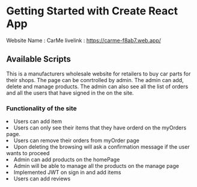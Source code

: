 # Getting Started with Create React App
Website Name : CarMe 
livelink : https://carme-f8ab7.web.app/


## Available Scripts

This is a manufacturers wholesale website for retailers to buy car parts for their shops. The page can be conrtrolled by admin. The admin can add, delete and manage products. The admin can also see all the list of orders and all the users that have signed in the on the site. 

### Functionality of the site

<li>Users can add item</li>
<li>Users can only see their items that they have orderd on the myOrders page.</li>
<li>Users can remove their orders from myOrder page</li>
<li>Upon deleting the browsing will ask a confirmation message if the user wants to proceed</li>
<li>Admin can add products on the homePage</li> 
<li>Admin will be able to manage all the products on the manage page</li> 
<li>Implemented JWT on sign in and add items</li>
<li>Users can add reviews</li>
